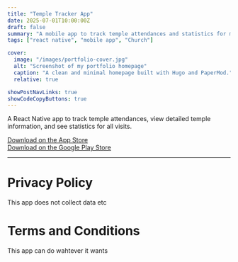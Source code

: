 ```yaml
---
title: "Temple Tracker App"
date: 2025-07-01T10:00:00Z
draft: false
summary: "A mobile app to track temple attendances and statistics for members of the Church of Jesus Christ of Latter-Day Saints"
tags: ["react native", "mobile app", "Church"]

cover:
  image: "/images/portfolio-cover.jpg"
  alt: "Screenshot of my portfolio homepage"
  caption: "A clean and minimal homepage built with Hugo and PaperMod."
  relative: true

showPostNavLinks: true
showCodeCopyButtons: true
---
```


A React Native app to track temple attendances, view detailed temple information, and see statistics for all visits.

[Download on the App Store](apple.com)  
[Download on the Google Play Store](google.com)

---

# Privacy Policy

This app does not collect data etc

# Terms and Conditions

This app can do wahtever it wants
